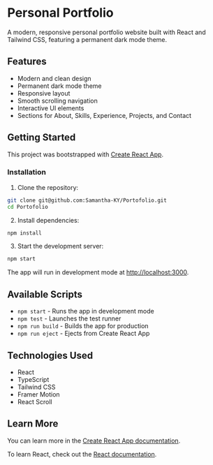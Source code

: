 # Personal Portfolio

A modern, responsive personal portfolio website built with React and Tailwind CSS, featuring a permanent dark mode theme.

## Features

- Modern and clean design
- Permanent dark mode theme
- Responsive layout
- Smooth scrolling navigation
- Interactive UI elements
- Sections for About, Skills, Experience, Projects, and Contact

## Getting Started

This project was bootstrapped with [Create React App](https://github.com/facebook/create-react-app).

### Installation

1. Clone the repository:
```bash
git clone git@github.com:Samantha-KY/Portofolio.git
cd Portofolio
```

2. Install dependencies:
```bash
npm install
```

3. Start the development server:
```bash
npm start
```

The app will run in development mode at [http://localhost:3000](http://localhost:3000).

## Available Scripts

- `npm start` - Runs the app in development mode
- `npm test` - Launches the test runner
- `npm run build` - Builds the app for production
- `npm run eject` - Ejects from Create React App

## Technologies Used

- React
- TypeScript
- Tailwind CSS
- Framer Motion
- React Scroll

## Learn More

You can learn more in the [Create React App documentation](https://facebook.github.io/create-react-app/docs/getting-started).

To learn React, check out the [React documentation](https://reactjs.org/).
